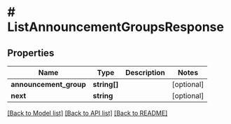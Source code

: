 # # ListAnnouncementGroupsResponse

## Properties

Name | Type | Description | Notes
------------ | ------------- | ------------- | -------------
**announcement_group** | **string[]** |  | [optional]
**next** | **string** |  | [optional]

[[Back to Model list]](../../README.md#models) [[Back to API list]](../../README.md#endpoints) [[Back to README]](../../README.md)
